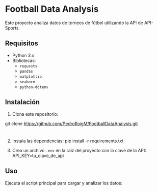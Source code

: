 # Football Data Analysis

Este proyecto analiza datos de torneos de fútbol utilizando la API de API-Sports.

## Requisitos

- Python 3.x
- Bibliotecas:
  - `requests`
  - `pandas`
  - `matplotlib`
  - `seaborn`
  - `python-dotenv`

## Instalación

1. Clona este repositorio:

git clone https://github.com/PedroRoigM/FootballDataAnalysis.git

#

2. Instala las dependencias:
   pip install -r requirements.txt

3. Crea un archivo `.env` en la raíz del proyecto con la clave de la API:
   API_KEY=tu_clave_de_api

## Uso

Ejecuta el script principal para cargar y analizar los datos:
